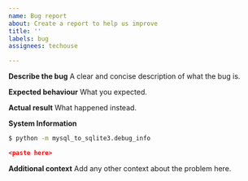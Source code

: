 ```yaml
---
name: Bug report
about: Create a report to help us improve
title: ''
labels: bug
assignees: techouse

---
```


**Describe the bug**
A clear and concise description of what the bug is.

**Expected behaviour**
What you expected.

**Actual result**
What happened instead.

**System Information**

```bash
$ python -m mysql_to_sqlite3.debug_info
```

```json
<paste here>
```

**Additional context**
Add any other context about the problem here.
